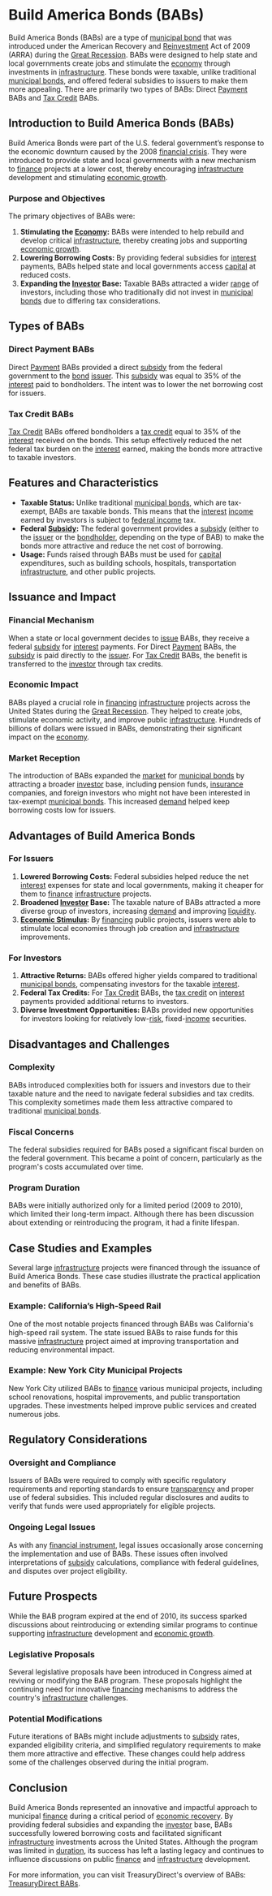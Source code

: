 # Build America Bonds (BABs)

Build America Bonds (BABs) are a type of [municipal bond](../m/municipal_bond.md) that was introduced under the American Recovery and [Reinvestment](../r/reinvestment.md) Act of 2009 (ARRA) during the [Great Recession](../g/great_recession.md). BABs were designed to help state and local governments create jobs and stimulate the [economy](../e/economy.md) through investments in [infrastructure](../i/infrastructure.md). These bonds were taxable, unlike traditional [municipal bonds](../m/municipal_bonds.md), and offered federal subsidies to issuers to make them more appealing. There are primarily two types of BABs: Direct [Payment](../p/payment.md) BABs and [Tax Credit](../t/tax_credit.md) BABs.

## Introduction to Build America Bonds (BABs)
Build America Bonds were part of the U.S. federal government’s response to the economic downturn caused by the 2008 [financial crisis](../f/financial_crisis.md). They were introduced to provide state and local governments with a new mechanism to [finance](../f/finance.md) projects at a lower cost, thereby encouraging [infrastructure](../i/infrastructure.md) development and stimulating [economic growth](../e/economic_growth.md).

### Purpose and Objectives
The primary objectives of BABs were:
1. **Stimulating the [Economy](../e/economy.md):** BABs were intended to help rebuild and develop critical [infrastructure](../i/infrastructure.md), thereby creating jobs and supporting [economic growth](../e/economic_growth.md).
2. **Lowering Borrowing Costs:** By providing federal subsidies for [interest](../i/interest.md) payments, BABs helped state and local governments access [capital](../c/capital.md) at reduced costs.
3. **Expanding the [Investor](../i/investor.md) Base:** Taxable BABs attracted a wider [range](../r/range.md) of investors, including those who traditionally did not invest in [municipal bonds](../m/municipal_bonds.md) due to differing tax considerations.

## Types of BABs
### Direct Payment BABs
Direct [Payment](../p/payment.md) BABs provided a direct [subsidy](../s/subsidy.md) from the federal government to the [bond](../b/bond.md) [issuer](../i/issuer.md). This [subsidy](../s/subsidy.md) was equal to 35% of the [interest](../i/interest.md) paid to bondholders. The intent was to lower the net borrowing cost for issuers.

### Tax Credit BABs
[Tax Credit](../t/tax_credit.md) BABs offered bondholders a [tax credit](../t/tax_credit.md) equal to 35% of the [interest](../i/interest.md) received on the bonds. This setup effectively reduced the net federal tax burden on the [interest](../i/interest.md) earned, making the bonds more attractive to taxable investors.

## Features and Characteristics
- **Taxable Status:** Unlike traditional [municipal bonds](../m/municipal_bonds.md), which are tax-exempt, BABs are taxable bonds. This means that the [interest](../i/interest.md) [income](../i/income.md) earned by investors is subject to [federal income](../f/federal_income.md) tax.
- **Federal [Subsidy](../s/subsidy.md):** The federal government provides a [subsidy](../s/subsidy.md) (either to the [issuer](../i/issuer.md) or the [bondholder](../b/bondholder.md), depending on the type of BAB) to make the bonds more attractive and reduce the net cost of borrowing.
- **Usage:** Funds raised through BABs must be used for [capital](../c/capital.md) expenditures, such as building schools, hospitals, transportation [infrastructure](../i/infrastructure.md), and other public projects.

## Issuance and Impact
### Financial Mechanism
When a state or local government decides to [issue](../i/issue.md) BABs, they receive a federal [subsidy](../s/subsidy.md) for [interest](../i/interest.md) payments. For Direct [Payment](../p/payment.md) BABs, the [subsidy](../s/subsidy.md) is paid directly to the [issuer](../i/issuer.md). For [Tax Credit](../t/tax_credit.md) BABs, the benefit is transferred to the [investor](../i/investor.md) through tax credits.

### Economic Impact
BABs played a crucial role in [financing](../f/financing.md) [infrastructure](../i/infrastructure.md) projects across the United States during the [Great Recession](../g/great_recession.md). They helped to create jobs, stimulate economic activity, and improve public [infrastructure](../i/infrastructure.md). Hundreds of billions of dollars were issued in BABs, demonstrating their significant impact on the [economy](../e/economy.md).

### Market Reception
The introduction of BABs expanded the [market](../m/market.md) for [municipal bonds](../m/municipal_bonds.md) by attracting a broader [investor](../i/investor.md) base, including pension funds, [insurance](../i/insurance.md) companies, and foreign investors who might not have been interested in tax-exempt [municipal bonds](../m/municipal_bonds.md). This increased [demand](../d/demand.md) helped keep borrowing costs low for issuers.

## Advantages of Build America Bonds

### For Issuers
1. **Lowered Borrowing Costs:** Federal subsidies helped reduce the net [interest](../i/interest.md) expenses for state and local governments, making it cheaper for them to [finance](../f/finance.md) [infrastructure](../i/infrastructure.md) projects.
2. **Broadened [Investor](../i/investor.md) Base:** The taxable nature of BABs attracted a more diverse group of investors, increasing [demand](../d/demand.md) and improving [liquidity](../l/liquidity.md).
3. **[Economic Stimulus](../e/economic_stimulus.md):** By [financing](../f/financing.md) public projects, issuers were able to stimulate local economies through job creation and [infrastructure](../i/infrastructure.md) improvements.

### For Investors
1. **Attractive Returns:** BABs offered higher yields compared to traditional [municipal bonds](../m/municipal_bonds.md), compensating investors for the taxable [interest](../i/interest.md).
2. **Federal Tax Credits:** For [Tax Credit](../t/tax_credit.md) BABs, the [tax credit](../t/tax_credit.md) on [interest](../i/interest.md) payments provided additional returns to investors.
3. **Diverse Investment Opportunities:** BABs provided new opportunities for investors looking for relatively low-[risk](../r/risk.md), fixed-[income](../i/income.md) securities.

## Disadvantages and Challenges

### Complexity
BABs introduced complexities both for issuers and investors due to their taxable nature and the need to navigate federal subsidies and tax credits. This complexity sometimes made them less attractive compared to traditional [municipal bonds](../m/municipal_bonds.md).

### Fiscal Concerns
The federal subsidies required for BABs posed a significant fiscal burden on the federal government. This became a point of concern, particularly as the program's costs accumulated over time.

### Program Duration
BABs were initially authorized only for a limited period (2009 to 2010), which limited their long-term impact. Although there has been discussion about extending or reintroducing the program, it had a finite lifespan.

## Case Studies and Examples
Several large [infrastructure](../i/infrastructure.md) projects were financed through the issuance of Build America Bonds. These case studies illustrate the practical application and benefits of BABs.

### Example: California’s High-Speed Rail
One of the most notable projects financed through BABs was California's high-speed rail system. The state issued BABs to raise funds for this massive [infrastructure](../i/infrastructure.md) project aimed at improving transportation and reducing environmental impact.

### Example: New York City Municipal Projects
New York City utilized BABs to [finance](../f/finance.md) various municipal projects, including school renovations, hospital improvements, and public transportation upgrades. These investments helped improve public services and created numerous jobs.

## Regulatory Considerations
### Oversight and Compliance
Issuers of BABs were required to comply with specific regulatory requirements and reporting standards to ensure [transparency](../t/transparency.md) and proper use of federal subsidies. This included regular disclosures and audits to verify that funds were used appropriately for eligible projects.

### Ongoing Legal Issues
As with any [financial instrument](../f/financial_instrument.md), legal issues occasionally arose concerning the implementation and use of BABs. These issues often involved interpretations of [subsidy](../s/subsidy.md) calculations, compliance with federal guidelines, and disputes over project eligibility.

## Future Prospects
While the BAB program expired at the end of 2010, its success sparked discussions about reintroducing or extending similar programs to continue supporting [infrastructure](../i/infrastructure.md) development and [economic growth](../e/economic_growth.md).

### Legislative Proposals
Several legislative proposals have been introduced in Congress aimed at reviving or modifying the BAB program. These proposals highlight the continuing need for innovative [financing](../f/financing.md) mechanisms to address the country's [infrastructure](../i/infrastructure.md) challenges.

### Potential Modifications
Future iterations of BABs might include adjustments to [subsidy](../s/subsidy.md) rates, expanded eligibility criteria, and simplified regulatory requirements to make them more attractive and effective. These changes could help address some of the challenges observed during the initial program.

## Conclusion
Build America Bonds represented an innovative and impactful approach to municipal [finance](../f/finance.md) during a critical period of [economic recovery](../e/economic_recovery.md). By providing federal subsidies and expanding the [investor](../i/investor.md) base, BABs successfully lowered borrowing costs and facilitated significant [infrastructure](../i/infrastructure.md) investments across the United States. Although the program was limited in [duration](../d/duration.md), its success has left a lasting legacy and continues to influence discussions on public [finance](../f/finance.md) and [infrastructure](../i/infrastructure.md) development.

For more information, you can visit TreasuryDirect's overview of BABs: [TreasuryDirect BABs](https://www.treasurydirect.gov/instit/statreg/buildebonds/buildebonds.htm).